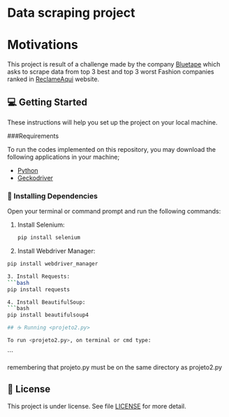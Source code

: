 # Data scraping project

# Motivations
This project is result of a challenge made by the company [Bluetape](https://bluetape.com.br/) which asks to scrape data from top 3 best and top 3 worst Fashion companies ranked in 
[ReclameAqui](https://www.reclameaqui.com.br/) website. 

## 💻 Getting Started

These instructions will help you set up the project on your local machine.

###Requirements

To run the codes implemented on this repository, you may download the following applications in your machine;

- [Python](https://www.python.org/downloads/)
- [Geckodriver](https://github.com/mozilla/geckodriver/releases)

### 🚀 Installing Dependencies

Open your terminal or command prompt and run the following commands:

1. Install Selenium:
   ```bash
   pip install selenium
   
2.  Install Webdriver Manager:
   ```bash
   pip install webdriver_manager

3. Install Requests:
   ```bash
   pip install requests

4. Install BeautifulSoup:
   ```bash
   pip install beautifulsoup4

## ☕ Running <projeto2.py>

To run <projeto2.py>, on terminal or cmd type:

```
<python projeto2.py>
```

remembering that projeto.py must be on the same directory as projeto2.py

## 📝 License

This project is under license. See file [LICENSE](LICENSE.md) for more detail.
